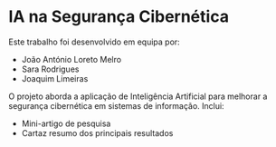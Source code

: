 # IA na Segurança Cibernética

Este trabalho foi desenvolvido em equipa por:
- João António Loreto Melro
- Sara Rodrigues
- Joaquim Limeiras

O projeto aborda a aplicação de Inteligência Artificial para melhorar a segurança cibernética em sistemas de informação.
Inclui:
- Mini-artigo de pesquisa
- Cartaz resumo dos principais resultados
